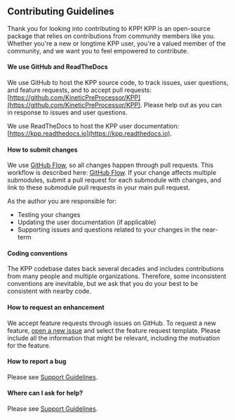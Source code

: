 ## Contributing Guidelines

Thank you for looking into contributing to KPP!  KPP is an open-source
package that relies on contributions from community members
like you. Whether you're a new or longtime KPP user, you're a
valued member of the community, and we want you to feel empowered to
contribute.

#### We use GitHub and ReadTheDocs
We use GitHub to host the KPP source code, to track issues, user
questions, and feature requests, and to accept pull requests:
[https://github.com/KineticPreProcessor/KPP](https://github.com/KineticPreProcessor/KPP). Please
help out as you can in response to issues and user questions.

We use ReadTheDocs to host the KPP user documentation: [https://kpp.readthedocs.io](https://kpp.readthedocs.io).

#### How to submit changes
We use [GitHub
Flow](https://guides.github.com/introduction/flow/index.html),  so all changes happen through pull requests. This
workflow is described here: [GitHub
Flow](https://guides.github.com/introduction/flow/index.html). If your
change affects multiple submodules, submit a pull request for each
submodule with changes, and link to these submodule pull requests in
your main pull request.

As the author you are responsible for:
- Testing your changes
- Updating the user documentation (if applicable)
- Supporting issues and questions related to your changes in the near-term

#### Coding conventions
The KPP codebase dates back several decades and includes contributions
from many people and multiple organizations. Therefore, some
inconsistent conventions are inevitable, but we ask that you do your
best to be consistent with nearby code.

#### How to request an enhancement
We accept feature requests through issues on GitHub. To request a new
feature, [open a new
issue](https://github.com/KineticPreProcessor/KPP/issues/new/choose)
and select the feature request template. Please include all the
information that might be relevant, including the motivation for the
feature. 

#### How to report a bug
Please see [Support
Guidelines](https://github.com/KineticPreProcessor/KPP/blob/main/SUPPORT.md).

#### Where can I ask for help?
Please see [Support
Guidelines](https://github.com/KineticPreProcessor/KPP/blob/main/SUPPORT.md).
